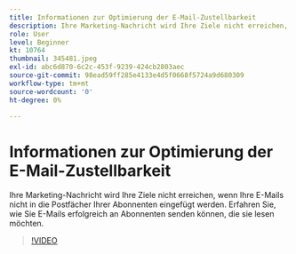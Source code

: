 ```yaml
---
title: Informationen zur Optimierung der E-Mail-Zustellbarkeit
description: Ihre Marketing-Nachricht wird Ihre Ziele nicht erreichen, wenn Ihre E-Mails nicht in die Postfächer Ihrer Abonnenten eingefügt werden. Erfahren Sie, wie Sie E-Mails erfolgreich an Abonnenten senden können, die sie lesen möchten.
role: User
level: Beginner
kt: 10764
thumbnail: 345481.jpeg
exl-id: abc6d870-6c2c-453f-9239-424cb2803aec
source-git-commit: 98ead59ff285e4133e4d5f0668f5724a9d680309
workflow-type: tm+mt
source-wordcount: '0'
ht-degree: 0%

---
```


# Informationen zur Optimierung der E-Mail-Zustellbarkeit

Ihre Marketing-Nachricht wird Ihre Ziele nicht erreichen, wenn Ihre E-Mails nicht in die Postfächer Ihrer Abonnenten eingefügt werden. Erfahren Sie, wie Sie E-Mails erfolgreich an Abonnenten senden können, die sie lesen möchten.

>[!VIDEO](https://video.tv.adobe.com/v/345481/?quality=12&learn=on)
